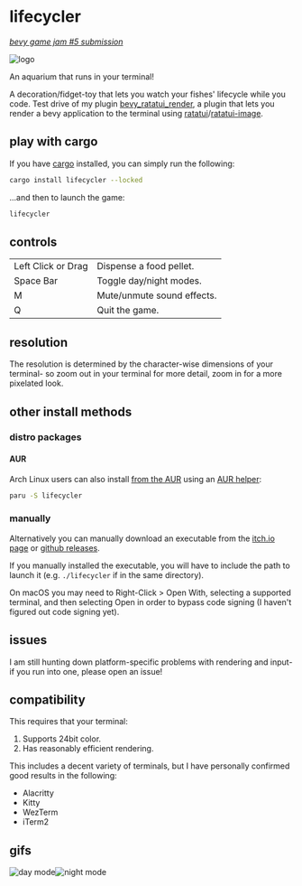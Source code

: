 # lifecycler

[_bevy game jam #5 submission_](https://itch.io/jam/bevy-jam-5)

![logo](https://assets.cxreiff.com/github/lifecycler.png)

An aquarium that runs in your terminal!

A decoration/fidget-toy that lets you watch your fishes' lifecycle while you code. Test drive of my plugin [bevy_ratatui_render](https://github.com/cxreiff/bevy_ratatui_render), a plugin that lets you render a bevy application to the terminal using [ratatui](https://github.com/ratatui-org/ratatui)/[ratatui-image](https://github.com/benjajaja/ratatui-image).

## play with cargo

If you have [cargo](https://github.com/rust-lang/cargo) installed, you can simply run the following:

```sh
cargo install lifecycler --locked
```

...and then to launch the game:

```sh
lifecycler
```

## controls

|                    |                            |
|--------------------|----------------------------|
| Left Click or Drag | Dispense a food pellet.    |
| Space Bar          | Toggle day/night modes.    |
| M                  | Mute/unmute sound effects. |
| Q                  | Quit the game.             |

## resolution

The resolution is determined by the character-wise dimensions of your terminal- so zoom out in your terminal for more detail, zoom in for a more pixelated look.

## other install methods

### distro packages

#### AUR

Arch Linux users can also install [from the AUR](https://aur.archlinux.org/packages/lifecycler) using an [AUR helper](https://wiki.archlinux.org/title/AUR_helpers):

```sh
paru -S lifecycler
```

### manually

Alternatively you can manually download an executable from the [itch.io page](https://cxreiff.itch.io/lifecycler) or [github releases](https://github.com/cxreiff/lifecycler/releases).

If you manually installed the executable, you will have to include the path to launch it (e.g. `./lifecycler` if in the same directory).

On macOS you may need to Right-Click > Open With, selecting a supported terminal, and then selecting Open in order to bypass code signing (I haven't figured out code signing yet).

## issues

I am still hunting down platform-specific problems with rendering and input- if you run into one, please open an issue!

## compatibility

This requires that your terminal:

1. Supports 24bit color.
2. Has reasonably efficient rendering.

This includes a decent variety of terminals, but I have personally confirmed good results in the following:

- Alacritty
- Kitty
- WezTerm
- iTerm2

## gifs

![day mode](https://assets.cxreiff.com/github/lifecycler_day.gif)![night mode](https://assets.cxreiff.com/github/lifecycler_night.gif)
